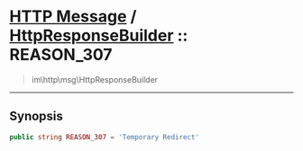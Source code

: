 # [HTTP Message](http.md) / [HttpResponseBuilder](http-HttpResponseBuilder.md) :: REASON_307
 > im\http\msg\HttpResponseBuilder
____

## Synopsis
```php
public string REASON_307 = 'Temporary Redirect'
```
